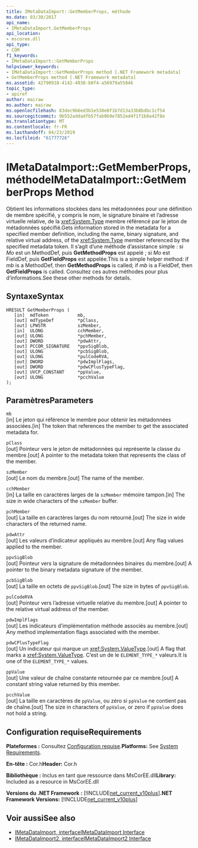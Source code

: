```yaml
---
title: IMetaDataImport::GetMemberProps, méthode
ms.date: 03/30/2017
api_name:
- IMetaDataImport.GetMemberProps
api_location:
- mscoree.dll
api_type:
- COM
f1_keywords:
- IMetaDataImport::GetMemberProps
helpviewer_keywords:
- IMetaDataImport::GetMemberProps method [.NET Framework metadata]
- GetMemberProps method [.NET Framework metadata]
ms.assetid: 42790918-4142-4938-b8f4-a56979a55846
topic_type:
- apiref
author: mairaw
ms.author: mairaw
ms.openlocfilehash: 83dec9b6ed3b1e538e0f1b7d13a33b8bdbc1cf54
ms.sourcegitcommit: 9b552addadfb57fab0b9e7852ed4f1f1b8a42f8e
ms.translationtype: MT
ms.contentlocale: fr-FR
ms.lasthandoff: 04/23/2019
ms.locfileid: "61777726"
---
```

# <a name="imetadataimportgetmemberprops-method"></a><span data-ttu-id="b4953-102">IMetaDataImport::GetMemberProps, méthode</span><span class="sxs-lookup"><span data-stu-id="b4953-102">IMetaDataImport::GetMemberProps Method</span></span>
<span data-ttu-id="b4953-103">Obtient les informations stockées dans les métadonnées pour une définition de membre spécifié, y compris le nom, le signature binaire et l’adresse virtuelle relative, de la <xref:System.Type> membre référencé par le jeton de métadonnées spécifié.</span><span class="sxs-lookup"><span data-stu-id="b4953-103">Gets information stored in the metadata for a specified member definition, including the name, binary signature, and relative virtual address, of the <xref:System.Type> member referenced by the specified metadata token.</span></span> <span data-ttu-id="b4953-104">Il s’agit d’une méthode d’assistance simple : si *Mo* est un MethodDef, puis **GetMethodProps** est appelé ; si *Mo* est FieldDef, puis **GetFieldProps** est appelée.</span><span class="sxs-lookup"><span data-stu-id="b4953-104">This is a simple helper method: if *mb* is a MethodDef, then **GetMethodProps** is called; if *mb* is a FieldDef, then **GetFieldProps** is called.</span></span> <span data-ttu-id="b4953-105">Consultez ces autres méthodes pour plus d’informations.</span><span class="sxs-lookup"><span data-stu-id="b4953-105">See these other methods for details.</span></span> 
  
## <a name="syntax"></a><span data-ttu-id="b4953-106">Syntaxe</span><span class="sxs-lookup"><span data-stu-id="b4953-106">Syntax</span></span>  
  
```  
HRESULT GetMemberProps (  
   [in]  mdToken           mb,   
   [out] mdTypeDef         *pClass,  
   [out] LPWSTR            szMember,   
   [in]  ULONG             cchMember,   
   [out] ULONG             *pchMember,   
   [out] DWORD             *pdwAttr,  
   [out] PCCOR_SIGNATURE   *ppvSigBlob,   
   [out] ULONG             *pcbSigBlob,   
   [out] ULONG             *pulCodeRVA,   
   [out] DWORD             *pdwImplFlags,   
   [out] DWORD             *pdwCPlusTypeFlag,   
   [out] UVCP_CONSTANT     *ppValue,  
   [out] ULONG             *pcchValue  
);  
```  
  
## <a name="parameters"></a><span data-ttu-id="b4953-107">Paramètres</span><span class="sxs-lookup"><span data-stu-id="b4953-107">Parameters</span></span>  
 `mb`  
 <span data-ttu-id="b4953-108">[in] Le jeton qui référence le membre pour obtenir les métadonnées associées.</span><span class="sxs-lookup"><span data-stu-id="b4953-108">[in] The token that references the member to get the associated metadata for.</span></span>  
  
 `pClass`  
 <span data-ttu-id="b4953-109">[out] Pointeur vers le jeton de métadonnées qui représente la classe du membre.</span><span class="sxs-lookup"><span data-stu-id="b4953-109">[out] A pointer to the metadata token that represents the class of the member.</span></span>  
  
 `szMember`  
 <span data-ttu-id="b4953-110">[out] Le nom du membre.</span><span class="sxs-lookup"><span data-stu-id="b4953-110">[out] The name of the member.</span></span>  
  
 `cchMember`  
 <span data-ttu-id="b4953-111">[in] La taille en caractères larges de la `szMember` mémoire tampon.</span><span class="sxs-lookup"><span data-stu-id="b4953-111">[in] The size in wide characters of the `szMember` buffer.</span></span>  
  
 `pchMember`  
 <span data-ttu-id="b4953-112">[out] La taille en caractères larges du nom retourné.</span><span class="sxs-lookup"><span data-stu-id="b4953-112">[out] The size in wide characters of the returned name.</span></span>  
  
 `pdwAttr`  
 <span data-ttu-id="b4953-113">[out] Les valeurs d’indicateur appliqués au membre.</span><span class="sxs-lookup"><span data-stu-id="b4953-113">[out] Any flag values applied to the member.</span></span>  
  
 `ppvSigBlob`  
 <span data-ttu-id="b4953-114">[out] Pointeur vers la signature de métadonnées binaires du membre.</span><span class="sxs-lookup"><span data-stu-id="b4953-114">[out] A pointer to the binary metadata signature of the member.</span></span>  
  
 `pcbSigBlob`  
 <span data-ttu-id="b4953-115">[out] La taille en octets de `ppvSigBlob`.</span><span class="sxs-lookup"><span data-stu-id="b4953-115">[out] The size in bytes of `ppvSigBlob`.</span></span>  
  
 `pulCodeRVA`  
 <span data-ttu-id="b4953-116">[out] Pointeur vers l’adresse virtuelle relative du membre.</span><span class="sxs-lookup"><span data-stu-id="b4953-116">[out] A pointer to the relative virtual address of the member.</span></span>  
  
 `pdwImplFlags`  
 <span data-ttu-id="b4953-117">[out] Les indicateurs d’implémentation méthode associés au membre.</span><span class="sxs-lookup"><span data-stu-id="b4953-117">[out] Any method implementation flags associated with the member.</span></span>  
  
 `pdwCPlusTypeFlag`  
 <span data-ttu-id="b4953-118">[out] Un indicateur qui marque un <xref:System.ValueType>.</span><span class="sxs-lookup"><span data-stu-id="b4953-118">[out] A flag that marks a <xref:System.ValueType>.</span></span> <span data-ttu-id="b4953-119">C’est un de le `ELEMENT_TYPE_*` valeurs.</span><span class="sxs-lookup"><span data-stu-id="b4953-119">It is one of the `ELEMENT_TYPE_*` values.</span></span>
  
 `ppValue`  
 <span data-ttu-id="b4953-120">[out] Une valeur de chaîne constante retournée par ce membre.</span><span class="sxs-lookup"><span data-stu-id="b4953-120">[out] A constant string value returned by this member.</span></span>  
  
 `pcchValue`  
 <span data-ttu-id="b4953-121">[out] La taille en caractères de `ppValue`, ou zéro si `ppValue` ne contient pas de chaîne.</span><span class="sxs-lookup"><span data-stu-id="b4953-121">[out] The size in characters of `ppValue`, or zero if `ppValue` does not hold a string.</span></span>  
  
## <a name="requirements"></a><span data-ttu-id="b4953-122">Configuration requise</span><span class="sxs-lookup"><span data-stu-id="b4953-122">Requirements</span></span>  
 <span data-ttu-id="b4953-123">**Plateformes :** Consultez [Configuration requise](../../../../docs/framework/get-started/system-requirements.md).</span><span class="sxs-lookup"><span data-stu-id="b4953-123">**Platforms:** See [System Requirements](../../../../docs/framework/get-started/system-requirements.md).</span></span>  
  
 <span data-ttu-id="b4953-124">**En-tête :** Cor.h</span><span class="sxs-lookup"><span data-stu-id="b4953-124">**Header:** Cor.h</span></span>  
  
 <span data-ttu-id="b4953-125">**Bibliothèque :** Inclus en tant que ressource dans MsCorEE.dll</span><span class="sxs-lookup"><span data-stu-id="b4953-125">**Library:** Included as a resource in MsCorEE.dll</span></span>  
  
 <span data-ttu-id="b4953-126">**Versions du .NET Framework :** [!INCLUDE[net_current_v10plus](../../../../includes/net-current-v10plus-md.md)]</span><span class="sxs-lookup"><span data-stu-id="b4953-126">**.NET Framework Versions:** [!INCLUDE[net_current_v10plus](../../../../includes/net-current-v10plus-md.md)]</span></span>  
  
## <a name="see-also"></a><span data-ttu-id="b4953-127">Voir aussi</span><span class="sxs-lookup"><span data-stu-id="b4953-127">See also</span></span>

- [<span data-ttu-id="b4953-128">IMetaDataImport, interface</span><span class="sxs-lookup"><span data-stu-id="b4953-128">IMetaDataImport Interface</span></span>](../../../../docs/framework/unmanaged-api/metadata/imetadataimport-interface.md)
- [<span data-ttu-id="b4953-129">IMetaDataImport2, interface</span><span class="sxs-lookup"><span data-stu-id="b4953-129">IMetaDataImport2 Interface</span></span>](../../../../docs/framework/unmanaged-api/metadata/imetadataimport2-interface.md)
